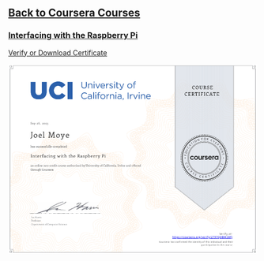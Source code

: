 ## [Back to Coursera Courses](/README.md)
### [Interfacing with the Raspberry Pi](https://www.coursera.org/learn/raspberry-pi-interface)
[Verify or Download Certificate](https://coursera.org/verify/2797QDBW38FJ)

![](Interfacing-with-the-Raspberry-Pi.png)